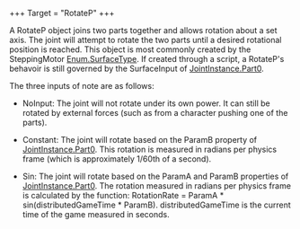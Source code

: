 +++
Target = "RotateP"
+++

A RotateP object joins two parts together and allows rotation about a set axis. The joint will attempt to rotate the two parts until a desired rotational position is reached. This object is most commonly created by the SteppingMotor [Enum.SurfaceType](https://developer.roblox.com/search#stq=SurfaceType). If created through a script, a RotateP's behavoir is still governed by the SurfaceInput of [JointInstance.Part0](https://developer.roblox.com/api-reference/property/JointInstance/Part0).The three inputs of note are as follows:* NoInput: The joint will not rotate under its own power. It can still be rotated by external forces (such as from a character pushing one of the parts).* Constant: The joint will rotate based on the ParamB property of [JointInstance.Part0](https://developer.roblox.com/api-reference/property/JointInstance/Part0). This rotation is measured in radians per physics frame (which is approximately 1/60th of a second).* Sin: The joint will rotate based on the ParamA and ParamB properties of [JointInstance.Part0](https://developer.roblox.com/api-reference/property/JointInstance/Part0). The rotation measured in radians per physics frame is calculated by the function: RotationRate = ParamA * sin(distributedGameTime * ParamB). distributedGameTime is the current time of the game measured in seconds.